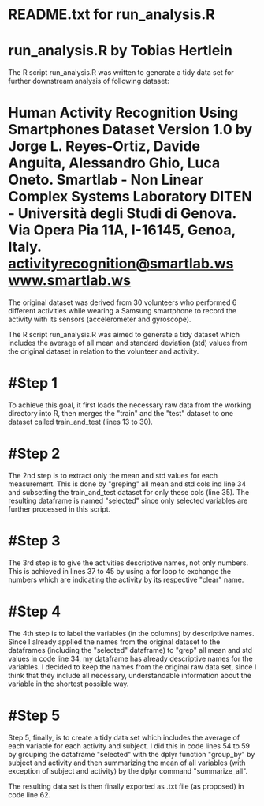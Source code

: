 README.txt for run_analysis.R
===============================================================================
run_analysis.R
by Tobias Hertlein
===============================================================================
The R script run_analysis.R was written to generate a tidy data set for further
downstream analysis of following dataset:

Human Activity Recognition Using Smartphones Dataset
Version 1.0
by
Jorge L. Reyes-Ortiz, Davide Anguita, Alessandro Ghio, Luca Oneto.
Smartlab - Non Linear Complex Systems Laboratory
DITEN - Università degli Studi di Genova.
Via Opera Pia 11A, I-16145, Genoa, Italy.
activityrecognition@smartlab.ws
www.smartlab.ws
===============================================================================
The original dataset was derived from 30 volunteers who performed 6 different
activities while wearing a Samsung smartphone to record the activity with its
sensors (accelerometer and gyroscope).

The R script run_analysis.R was aimed to generate a tidy dataset which includes
the average of all mean and standard deviation (std) values from the original 
dataset in relation to the volunteer and activity.

#Step 1
==============================================================================
To achieve this goal, it first loads the necessary raw data from the working
directory into R, then merges the "train" and the "test" dataset to one dataset
called train_and_test (lines 13 to 30).

#Step 2
===============================================================================
The 2nd step is to extract only the mean and std values for each measurement. 
This is done by "greping" all mean and std cols ind line 34 and subsetting the
train_and_test dataset for only these cols (line 35). The resulting dataframe 
is named "selected" since only selected variables are further processed in this 
script.

#Step 3
=========================
The 3rd step is to give the activities descriptive names, not only numbers. 
This is achieved in lines 37 to 45 by using a for loop to exchange the numbers
which are indicating the activity by its respective "clear" name.

#Step 4
====================
The 4th step is to label the variables (in the columns) by descriptive names. 
Since I already applied the names from the original dataset to the dataframes
(including the "selected" dataframe) to "grep" all mean and std values in code
line 34, my dataframe has already descriptive names for the variables. I 
decided to keep the names from the original raw data set, since I think that 
they include all necessary, understandable information about the variable in
the shortest possible way.

#Step 5
============================
Step 5, finally, is to create a tidy data set which includes the average of
each variable for each activity and subject. I did this in code lines 54 to 59
by grouping the dataframe "selected" with the dplyr function "group_by" by 
subject and activity and then summarizing the mean of all variables (with 
exception of subject and activity) by the dplyr command "summarize_all".

The resulting data set is then finally exported as .txt file (as proposed) in
code line 62.
